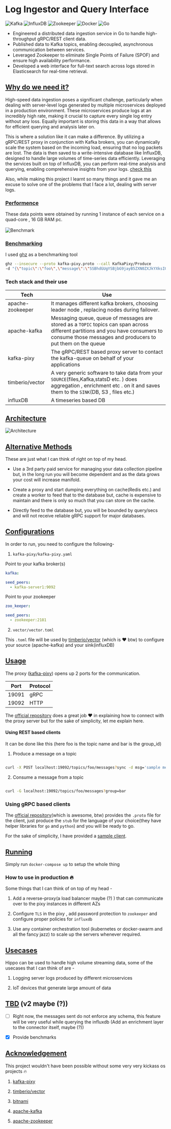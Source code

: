 # Log Ingestor and Query Interface 

![Kafka](https://img.shields.io/badge/kafka-2.3.0-green) ![InfluxDB](https://img.shields.io/badge/influxdb-1.8-green) ![Zookeeper](https://img.shields.io/badge/zookeeper-3.6.2-green) ![Docker](https://img.shields.io/badge/docker-20.10.2-blue) ![Go](https://img.shields.io/badge/go-1.15.6-blue)

- Engineered a distributed data ingestion service in Go to handle high-throughput gRPC/REST client data. 
- Published data to Kafka topics, enabling decoupled, asynchronous communication between services. 
- Leveraged Zookeeper to eliminate Single Points of Failure (SPOF) and ensure high availability performance. 
- Developed a web interface for full-text search across logs stored in Elasticsearch for real-time retrieval.

## <u> Why do we need it? </u>

High-speed data ingestion poses a significant challenge, particularly when dealing with server-level logs generated by multiple microservices deployed in a production environment. These microservices produce logs at an incredibly high rate, making it crucial to capture every single log entry without any loss. Equally important is storing this data in a way that allows for efficient querying and analysis later on.

This is where a solution like it can make a difference. By utilizing a gRPC/REST proxy in conjunction with Kafka brokers, you can dynamically scale the system based on the incoming load, ensuring that no log packets are lost. The data is then saved to a write-intensive database like InfluxDB, designed to handle large volumes of time-series data efficiently. Leveraging the services built on top of InfluxDB, you can perform real-time analysis and querying, enabling comprehensive insights from your logs. [check this](https://www.influxdata.com/products/)

Also, while making this project I learnt so many things and it gave me an excuse to solve one of the problems that I face a lot, dealing with server logs.

### <u>Performence</u>

These data points were obtained by running 1 instance of each service on a quad-core , 16 GB RAM pc. <br> </br>
![Benchmark]()

### <u>Benchmarking</u>

I used [ghz](https://github.com/bojand/ghz) as a benchmarking tool

```sh
ghz --insecure --proto kafka-pixy.proto --call KafkaPixy/Produce
-d "{\"topic\":\"foo\",\"message\":\"SSBhdGUgYSBjbG9jayB5ZXN0ZXJkYXksIGl0IHdhcyB2ZXJ5IHRpbWUtY29uc3VtaW5nLg==\"}" -c 1000 -n 100 -z 5m 127.0.0.1:19091
```

### Tech stack and their use

| Tech             | Use                                                                                                                                                                                            |
| ---------------- | ---------------------------------------------------------------------------------------------------------------------------------------------------------------------------------------------- |
| apache-zookeeper | It manages different kafka brokers, choosing leader node , replacing nodes during failover.                                                                                                    |
| apache-kafka     | Messaging queue, queue of messages are stored as a `TOPIC` topics can span across different partitions and you have consumers to consume those messages and producers to put them on the queue |
| kafka-pixy       | The gRPC/REST based proxy server to contact the kafka-queue on behalf of your applications                                                                                                     |
| timberio/vector  | A very generic software to take data from your `SOURCE`(files,Kafka,statsD etc. ) does aggregation , enrichment etc . on it and saves them to the `SINK`(DB, S3 , files etc.)                  |
| influxDB         | A timeseries based DB                                                                                                                                                                          |

## <u>Architecture</u>

![Architecture]()

## <u>Alternative Methods</u>

These are just what I can think of right on top of my head.

- Use a 3rd party paid service for managing your data collection pipeline but, in the long run you will become dependent and as the data grows your cost will increase manifold.

- Create a proxy and start dumping everything on cache(Redis etc.) and create a worker to feed that to the database but, cache is expensive to maintain and there is only so much that you can store on the cache.

- Directly feed to the database but, you will be bounded by query/secs and will not receive reliable gRPC support for major databases.

## <u>Configurations </u>

In order to run, you need to configure the following-

1.  `kafka-pixy/kafka-pixy.yaml`

Point to your kafka broker(s)

```yaml
kafka:

seed_peers:
  - kafka-server1:9092
```

Point to your zookeeper

```yaml
zoo_keeper:

seed_peers:
  - zookeeper:2181
```

2.  `vector/vector.toml`

This `.toml` file will be used by [timberio/vector](https://github.com/timberio/vector) (which is :heart: btw) to configure your source (apache-kafka) and your sink(influxDB)

## <u>Usage </u>

The proxy ([kafka-pixy](https://github.com/mailgun/kafka-pixy)) opens up 2 ports for the communication.

| Port  | Protocol |
| ----- | -------- |
| 19091 | gRPC     |
| 19092 | HTTP     |

The [official repository](https://github.com/mailgun/kafka-pixy) does a great job :heart: in explaining how to connect with the proxy server but for the sake of simplicity, let me explain here.

#### Using REST based clients

It can be done like this (here foo is the topic name and bar is the group_id)

1. Produce a message on a topic

```bash

curl -X POST localhost:19092/topics/foo/messages?sync -d msg='sample message'

```

2. Consume a message from a topic

```bash

curl -G localhost:19092/topics/foo/messages?group=bar

```

### Using gRPC based clients

The [official repository](https://github.com/mailgun/kafka-pixy)(which is awesome, btw) provides the `.proto` file for the client, just produce the `stub` for the language of your choice(they have helper libraries for `go` and `python`) and you will be ready to go.

For the sake of simplicity, I have provided a [sample client]().

## <u>Running</u>

Simply run `docker-compose up` to setup the whole thing

### How to use in production :fire:

Some things that I can think of on top of my head -

1. Add a reverse-proxy(a load balancer maybe (?) ) that can communicate over to the pixy instances in different AZs

2. Configure `TLS` in the pixy , add password protection to `zookeeper` and configure proper policies for `influxdb`

3. Use any container orchestration tool (kubernetes or docker-swarm and all the fancy jazz) to scale up the servers whenever required.

## <u>Usecases</u>

Hippo can be used to handle high volume streaming data, some of the usecases that I can think of are -

1. Logging server logs produced by different microservices

2. IoT devices that generate large amount of data

## <u>TBD</u> (v2 maybe (?))

- [ ] Right now, the messages sent do not enforce any schema, this feature will be very useful while querying the influxdb (Add an enrichment layer to the connector itself, maybe (?))

- [x] Provide benchmarks

## <u>Acknowledgement</u>

This project wouldn't have been possible without some very very kickass os projects :fire:

1.  [kafka-pixy](https://github.com/mailgun/kafka-pixy)

2.  [timberio/vector](https://github.com/timberio/vector)

3.  [bitnami](https://bitnami.com/)

4.  [apache-kafka](https://github.com/apache/kafka)

5.  [apache-zookeeper](https://github.com/apache/zookeeper)

<br> <br>